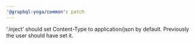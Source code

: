 ```yaml
---
'@graphql-yoga/common': patch
---
```


'.inject' should set Content-Type to application/json by default. Previously the user should have set it.
